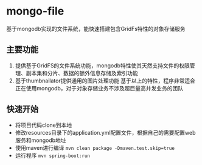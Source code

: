 # mongo-file
基于mongodb实现的文件系统，能快速搭建包含GridFs特性的对象存储服务

## 主要功能
  1. 提供基于GridFS的文件系统功能，mongodb特性使其天然支持文件的权限管理、副本集和分片、数据的额外信息存储及索引功能
  2. 基于thumbnailator提供通用的图片处理功能
基于以上的特性，程序非常适合正在使用mongodb，对于对象存储业务不涉及超巨量高并发业务的团队

## 快速开始
  * 将项目代码clone到本地
  * 修改resources目录下的application.yml配置文件，根据自己的需要配置web服务和mongodb地址
  * 使用maven进行编译 ```mvn clean package -Dmaven.test.skip=true```
  * 运行程序 ```mvn spring-boot:run```

